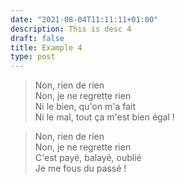 ```yaml
---
date: "2021-08-04T11:11:11+01:00"
description: This is desc 4
draft: false
title: Example 4
type: post
---
```


> Non, rien de rien  
Non, je ne regrette rien  
Ni le bien, qu'on m'a fait  
Ni le mal, tout ça m'est bien égal !  

> Non, rien de rien  
Non, je ne regrette rien  
C'est payé, balayé, oublié  
Je me fous du passé !  